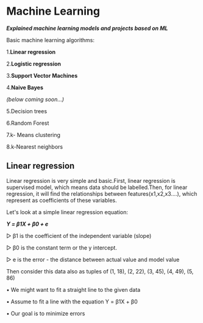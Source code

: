 # Machine Learning

***Explained machine learning models and projects based on ML***

Basic machine learning algorithms:

1.**Linear regression**

2.**Logistic regression**

3.**Support Vector Machines**

4.**Naive Bayes**

*(below coming soon...)*

5.Decision trees

6.Random Forest

7.k- Means clustering

8.k-Nearest neighbors

## Linear regression

Linear regression is very simple and basic.First, linear regression is supervised model, which means data should be labelled.Then, for linear regression, it will find the relationships between features(x1,x2,x3....), which represent as coefficients of these variables.

Let's look at a simple linear regression equation: 

***Y = β1X + β0 + e***

▷ β1 is the coefficient of the independent variable (slope)

▷ β0 is the constant term or the y intercept.

▷ e is the error - the distance between actual value and model value

Then consider this data also as tuples of (1, 18), (2, 22), (3, 45), (4, 49), (5, 86)

• We might want to fit a straight line to the given data

• Assume to fit a line with the equation Y = β1X + β0

• Our goal is to minimize errors

